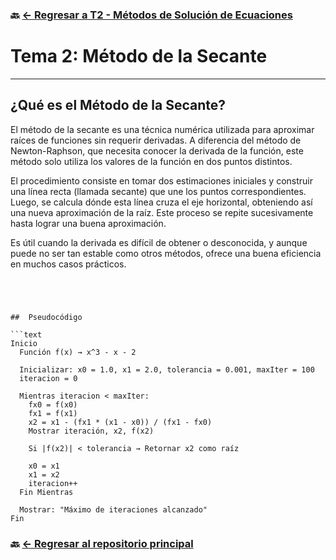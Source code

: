 ### 🔙 [← Regresar a T2 - Métodos de Solución de Ecuaciones](https://github.com/ANTONY2812/M-todosNum-ricosLalo/tree/main/T2%20-%20M%C3%A9todos%20de%20Soluci%C3%B3n%20de%20Ecuaciones)


#  Tema 2: Método de la Secante


---

##  ¿Qué es el Método de la Secante?

El método de la secante es una técnica numérica utilizada para aproximar raíces de funciones sin requerir derivadas. A diferencia del método de Newton-Raphson, que necesita conocer la derivada de la función, este método solo utiliza los valores de la función en dos puntos distintos.

El procedimiento consiste en tomar dos estimaciones iniciales y construir una línea recta (llamada secante) que une los puntos correspondientes. Luego, se calcula dónde esta línea cruza el eje horizontal, obteniendo así una nueva aproximación de la raíz. Este proceso se repite sucesivamente hasta lograr una buena aproximación.

Es útil cuando la derivada es difícil de obtener o desconocida, y aunque puede no ser tan estable como otros métodos, ofrece una buena eficiencia en muchos casos prácticos.

```




##  Pseudocódigo

```text
Inicio
  Función f(x) → x^3 - x - 2

  Inicializar: x0 = 1.0, x1 = 2.0, tolerancia = 0.001, maxIter = 100
  iteracion = 0

  Mientras iteracion < maxIter:
    fx0 = f(x0)
    fx1 = f(x1)
    x2 = x1 - (fx1 * (x1 - x0)) / (fx1 - fx0)
    Mostrar iteración, x2, f(x2)

    Si |f(x2)| < tolerancia → Retornar x2 como raíz

    x0 = x1
    x1 = x2
    iteracion++
  Fin Mientras

  Mostrar: "Máximo de iteraciones alcanzado"
Fin
````

### 🔙 [← Regresar al repositorio principal](https://github.com/ANTONY2812/M-todosNum-ricosLalo)
